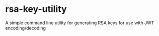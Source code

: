 # rsa-key-utility
A simple command line utility for generating RSA keys for use with JWT encoding/decoding

